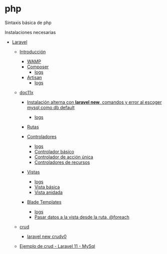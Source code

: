 # php
Sintaxis básica de php

Instalaciones necesarias

- [Laravel]()
    - [Introducción]()
        - [WAMP](./laravel/preparacion/wamp.md)
        - [Composer](./laravel/preparacion/composer.md)
            - [logs](./laravel/preparacion/composer-installation.bash)
        - [Artisan](./laravel/artisan/artisan.md)
            - [logs](./laravel/artisan/artisan.bash)

    - [doc11x](./laravel/projects/web/doc11x/)
        - [Instalación alterna con **laravel new**, comandos y error al escoger mysql como db default](./laravel/crear-proyecto/laravel-new-doc11x.md)
            - [logs](./laravel/crear-proyecto/laravel-new-doc11x.bash)

        - [Rutas](./laravel/projects/web/doc11x/routes/web.php)

        <!-- - [Middleware](https://laravel.com/docs/11.x/middleware) -->

        <!-- - [CSRF Protection](https://laravel.com/docs/11.x/csrf) -->

        - [Controladores](./laravel/controller/controller.md)
            - [logs](./laravel/controller/controller.bash)
            - [Controlador básico](./laravel/projects/web/doc11x/app/Http/Controllers/UserController.php)
            - [Controlador de acción única](./laravel/projects/web/doc11x/app/Http/Controllers/ProvisionServer.php)
            - [Controladores de recursos](./laravel/projects/web/doc11x/app/Http/Controllers/PhotoController.php)

        - [Vistas](./laravel/view/view.md)
            - [logs](./laravel/view/view.bash)
            - [Vista básica](./laravel/projects/web/doc11x/resources/views/greeting.blade.php)
            - [Vista anidada](./laravel/projects/web/doc11x/resources/views/admin/profile.blade.php)

        - [Blade Templates](./laravel/templates/blade_templates.md)
            - [logs](./laravel/templates/blade_templates.bash)
            - [Pasar datos a la vista desde la ruta, @foreach](./laravel/projects/web/doc11x/resources/views/greeting.blade.php)

        <!-- - [HTTP Requests](https://laravel.com/docs/11.x/requests) -->

        <!-- - [HTTP Responses](https://laravel.com/docs/11.x/responses) -->

        <!-- - [HTTP Session](https://laravel.com/docs/11.x/session) -->

        <!-- - [Error Handling](https://laravel.com/docs/11.x/errors) -->

    - [crud](./laravel/projects/web/crud/)
        - [laravel new crudv0](./laravel/crear-proyecto/laravel-new-crudv0.bash)
    - [Ejemplo de crud - Laravel 11 - MySql](./laravel/projects/web/crudv0/)